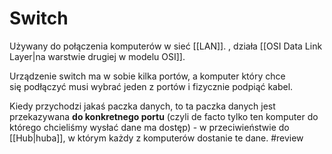 # Switch
Używany do połączenia komputerów w sieć [[LAN]]. , działa [[OSI Data Link Layer|na warstwie drugiej w modelu OSI]]. 

Urządzenie switch ma w sobie kilka portów, a komputer który chce się podłączyć musi wybrać jeden z portów i fizycznie podpiąć kabel. 

Kiedy przychodzi jakaś paczka danych, to ta paczka danych jest przekazywana **do konkretnego portu** (czyli de facto tylko ten komputer do którego chcieliśmy wysłać dane ma dostęp) - w przeciwieństwie do [[Hub|huba]], w którym każdy z komputerów dostanie te dane.  #review